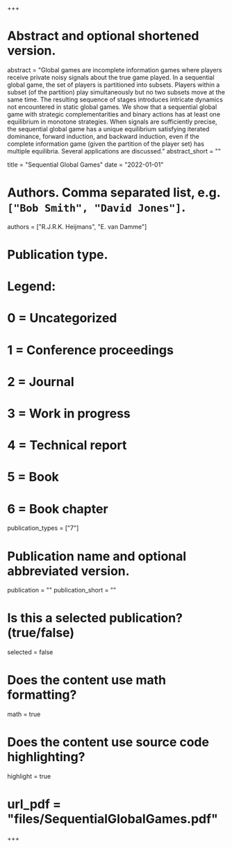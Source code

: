 +++
# Abstract and optional shortened version.
abstract = "Global games are incomplete information games where players receive private noisy signals about the true game played. In a sequential global game, the set of players is partitioned into subsets. Players within a subset (of the partition) play simultaneously but no two subsets move at the same time. The resulting sequence of stages introduces intricate dynamics not encountered in static global games. We show that a sequential global game with strategic complementarities and binary actions has at least one equilibrium in monotone strategies. When signals are sufficiently precise, the sequential global game has a unique equilibrium satisfying iterated dominance, forward induction, and backward induction, even if the complete information game (given the partition of the player set) has multiple equilibria. Several applications are discussed."
abstract_short = ""

title = "Sequential Global Games"
date = "2022-01-01"

# Authors. Comma separated list, e.g. `["Bob Smith", "David Jones"]`.
authors = ["R.J.R.K. Heijmans", "E. van Damme"]
# Publication type.
# Legend:
# 0 = Uncategorized
# 1 = Conference proceedings
# 2 = Journal
# 3 = Work in progress
# 4 = Technical report
# 5 = Book
# 6 = Book chapter
publication_types = ["7"]

# Publication name and optional abbreviated version.
publication = ""
publication_short = ""

# Is this a selected publication? (true/false)
selected = false


# Does the content use math formatting?
math = true

# Does the content use source code highlighting?
highlight = true

# url_pdf = "files/SequentialGlobalGames.pdf"

+++
